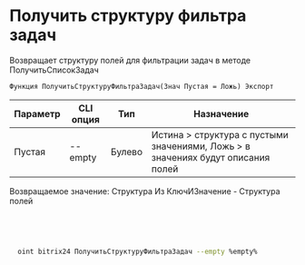 ﻿---
sidebar_position: 27
---

# Получить структуру фильтра задач
 Возвращает структуру полей для фильтрации задач в методе ПолучитьСписокЗадач



`Функция ПолучитьСтруктуруФильтраЗадач(Знач Пустая = Ложь) Экспорт`

  | Параметр | CLI опция | Тип | Назначение |
  |-|-|-|-|
  | Пустая | --empty | Булево | Истина > структура с пустыми значениями, Ложь > в значениях будут описания полей |

  
  Возвращаемое значение:   Структура Из КлючИЗначение - Структура полей

<br/>




```bsl title="Пример кода"

```



```sh title="Пример команды CLI"
    
  oint bitrix24 ПолучитьСтруктуруФильтраЗадач --empty %empty%

```

```json title="Результат"

```
